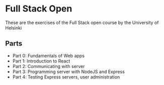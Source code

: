 # Full Stack Open
These are the exercises of the Full Stack open course by the University of Helsinki

## Parts
* Part 0: Fundamentals of Web apps
* Part 1: Introduction to React
* Part 2: Communicating with server
* Part 3: Programming server with NodeJS and Express
* Part 4: Testing Express servers, user administration
